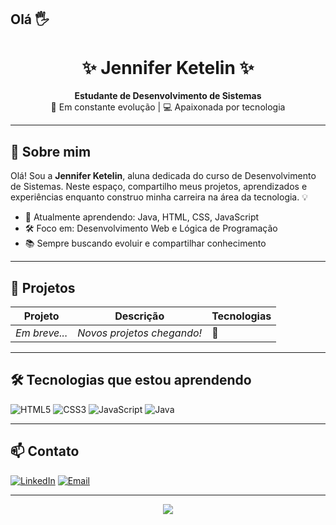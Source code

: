 ## Olá 🖐
<h1 align="center">✨ Jennifer Ketelin ✨</h1>

<p align="center">
  <strong>Estudante de Desenvolvimento de Sistemas</strong> <br/>
  🚀 Em constante evolução | 💻 Apaixonada por tecnologia
</p>

---

## 🧠 Sobre mim

Olá! Sou a **Jennifer Ketelin**, aluna dedicada do curso de Desenvolvimento de Sistemas. Neste espaço, compartilho meus projetos, aprendizados e experiências enquanto construo minha carreira na área da tecnologia. 💡

- 🌱 Atualmente aprendendo: Java, HTML, CSS, JavaScript
- 🛠️ Foco em: Desenvolvimento Web e Lógica de Programação
- 📚 Sempre buscando evoluir e compartilhar conhecimento

---

## 📂 Projetos

| Projeto | Descrição | Tecnologias |
|--------|-----------|-------------|
| *Em breve...* | *Novos projetos chegando!* | 🚧 |

---

## 🛠️ Tecnologias que estou aprendendo

![HTML5](https://img.shields.io/badge/HTML5-E34F26?style=for-the-badge&logo=html5&logoColor=white)
![CSS3](https://img.shields.io/badge/CSS3-1572B6?style=for-the-badge&logo=css3&logoColor=white)
![JavaScript](https://img.shields.io/badge/JavaScript-F7DF1E?style=for-the-badge&logo=javascript&logoColor=black)
![Java](https://img.shields.io/badge/Java-ED8B00?style=for-the-badge&logo=java&logoColor=white)

---

## 📫 Contato

[![LinkedIn](https://img.shields.io/badge/LinkedIn-0077B5?style=for-the-badge&logo=linkedin&logoColor=white)](https://www.linkedin.com/in/jenniferkssilva/)
[![Email](https://img.shields.io/badge/Email-D14836?style=for-the-badge&logo=gmail&logoColor=white)](mailto:jenniferk.silva@hotmail.com)

---
<div align = "center"><img src="https://readme-typing-svg.demolab.com/?font=Fira+Code&size=20&pause=1000&color=FF0000&center=true&vCenter=true&width=435&lines=Feito+com+💜+por+Jennifer+Ketelin" />

